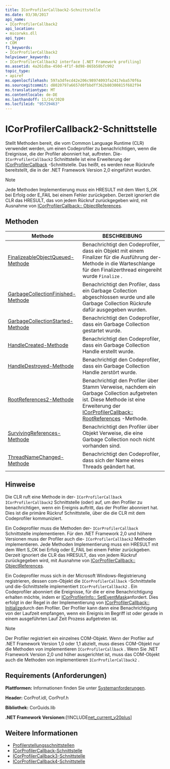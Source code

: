 ```yaml
---
title: ICorProfilerCallback2-Schnittstelle
ms.date: 03/30/2017
api_name:
- ICorProfilerCallback2
api_location:
- mscorwks.dll
api_type:
- COM
f1_keywords:
- ICorProfilerCallback2
helpviewer_keywords:
- ICorProfilerCallback2 interface [.NET Framework profiling]
ms.assetid: 4a261dba-450d-4f1f-8d98-865b58bfc992
topic_type:
- apiref
ms.openlocfilehash: 597a3dfecd42e206c98974093fa2417eba570f6a
ms.sourcegitcommit: d8020797a6657d0fbbdff362b80300815f682f94
ms.translationtype: MT
ms.contentlocale: de-DE
ms.lasthandoff: 11/24/2020
ms.locfileid: "95729463"
---
```

# <a name="icorprofilercallback2-interface"></a>ICorProfilerCallback2-Schnittstelle

Stellt Methoden bereit, die vom Common Language Runtime (CLR) verwendet werden, um einen Codeprofiler zu benachrichtigen, wenn die Ereignisse, die der Profiler abonniert hat, auftreten. Die- `ICorProfilerCallback2` Schnittstelle ist eine Erweiterung der [ICorProfilerCallback](icorprofilercallback-interface.md) -Schnittstelle. Das heißt, es werden neue Rückrufe bereitstellt, die in der .NET Framework Version 2,0 eingeführt wurden.  
  
> [!NOTE]
> Jede Methoden Implementierung muss ein HRESULT mit dem Wert S_OK bei Erfolg oder E_FAIL bei einem Fehler zurückgeben. Derzeit ignoriert die CLR das HRESULT, das von jedem Rückruf zurückgegeben wird, mit Ausnahme von [ICorProfilerCallback:: ObjectReferences](icorprofilercallback-objectreferences-method.md).  
  
## <a name="methods"></a>Methoden  
  
|Methode|BESCHREIBUNG|  
|------------|-----------------|  
|[FinalizeableObjectQueued-Methode](icorprofilercallback2-finalizeableobjectqueued-method.md)|Benachrichtigt den Codeprofiler, dass ein Objekt mit einem Finalizer für die Ausführung der-Methode in die Warteschlange für den Finalizerthread eingereiht wurde `Finalize` .|  
|[GarbageCollectionFinished-Methode](icorprofilercallback2-garbagecollectionfinished-method.md)|Benachrichtigt den Profiler, dass ein Garbage Collection abgeschlossen wurde und alle Garbage Collection Rückrufe dafür ausgegeben wurden.|  
|[GarbageCollectionStarted-Methode](icorprofilercallback2-garbagecollectionstarted-method.md)|Benachrichtigt den Codeprofiler, dass ein Garbage Collection gestartet wurde.|  
|[HandleCreated-Methode](icorprofilercallback2-handlecreated-method.md)|Benachrichtigt den Codeprofiler, dass ein Garbage Collection Handle erstellt wurde.|  
|[HandleDestroyed-Methode](icorprofilercallback2-handledestroyed-method.md)|Benachrichtigt den Codeprofiler, dass ein Garbage Collection Handle zerstört wurde.|  
|[RootReferences2-Methode](icorprofilercallback2-rootreferences2-method.md)|Benachrichtigt den Profiler über Stamm Verweise, nachdem ein Garbage Collection aufgetreten ist. Diese Methode ist eine Erweiterung der [ICorProfilerCallback:: RootReferences](icorprofilercallback-rootreferences-method.md) -Methode.|  
|[SurvivingReferences-Methode](icorprofilercallback2-survivingreferences-method.md)|Benachrichtigt den Profiler über Objekt Verweise, die eine Garbage Collection noch nicht vorhanden sind.|  
|[ThreadNameChanged-Methode](icorprofilercallback2-threadnamechanged-method.md)|Benachrichtigt den Codeprofiler, dass sich der Name eines Threads geändert hat.|  
  
## <a name="remarks"></a>Hinweise  

 Die CLR ruft eine Methode in der- `ICorProfilerCallback` `ICorProfilerCallback2` Schnittstelle (oder) auf, um den Profiler zu benachrichtigen, wenn ein Ereignis auftritt, das der Profiler abonniert hat. Dies ist die primäre Rückruf Schnittstelle, über die die CLR mit dem Codeprofiler kommuniziert.  
  
 Ein Codeprofiler muss die Methoden der- `ICorProfilerCallback` Schnittstelle implementieren. Für den .NET Framework 2,0 und höhere Versionen muss der Profiler auch die- `ICorProfilerCallback2` Methoden implementieren. Jede Methoden Implementierung muss ein HRESULT mit dem Wert S_OK bei Erfolg oder E_FAIL bei einem Fehler zurückgeben. Derzeit ignoriert die CLR das HRESULT, das von jedem Rückruf zurückgegeben wird, mit Ausnahme von [ICorProfilerCallback:: ObjectReferences](icorprofilercallback-objectreferences-method.md).  
  
 Ein Codeprofiler muss sich in der Microsoft Windows-Registrierung registrieren, dessen com-Objekt die `ICorProfilerCallback` -Schnittstelle und die-Schnittstelle implementiert `ICorProfilerCallback2` . Ein Codeprofiler abonniert die Ereignisse, für die er eine Benachrichtigung erhalten möchte, indem er [ICorProfilerInfo:: SetEventMask](icorprofilerinfo-seteventmask-method.md)anfordert. Dies erfolgt in der Regel in der Implementierung von [ICorProfilerCallback:: Initialize](icorprofilercallback-initialize-method.md)durch den Profiler. Der Profiler kann dann eine Benachrichtigung von der Laufzeit empfangen, wenn ein Ereignis im Begriff ist oder gerade in einem ausgeführten Lauf Zeit Prozess aufgetreten ist.  
  
> [!NOTE]
> Der Profiler registriert ein einzelnes COM-Objekt. Wenn der Profiler auf .NET Framework Version 1,0 oder 1,1 abzielt, muss dieses COM-Objekt nur die Methoden von implementieren `ICorProfilerCallback` . Wenn Sie .NET Framework Version 2,0 und höher ausgerichtet ist, muss das COM-Objekt auch die Methoden von implementieren `ICorProfilerCallback2` .  
  
## <a name="requirements"></a>Requirements (Anforderungen)  

 **Plattformen:** Informationen finden Sie unter [Systemanforderungen](../../get-started/system-requirements.md).  
  
 **Header:** CorProf.idl, CorProf.h  
  
 **Bibliothek:** CorGuids.lib  
  
 **.NET Framework Versionen:**[!INCLUDE[net_current_v20plus](../../../../includes/net-current-v20plus-md.md)]  
  
## <a name="see-also"></a>Weitere Informationen

- [Profilerstellungsschnittstellen](profiling-interfaces.md)
- [ICorProfilerCallback-Schnittstelle](icorprofilercallback-interface.md)
- [ICorProfilerCallback3-Schnittstelle](icorprofilercallback3-interface.md)
- [ICorProfilerCallback4-Schnittstelle](icorprofilercallback4-interface.md)
